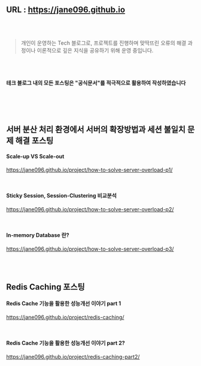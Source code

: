 ## URL : https://jane096.github.io 
<br>
<br>

> 개인이 운영하는 Tech 블로그로, 프로젝트를 진행하며 맞딱뜨린 오류의 해결 과정이나 이론적으로 깊은 지식을 공유하기 위해 운영 중입니다. 

<br>
<br>

#### 테크 블로그 내의 모든 포스팅은 "공식문서"를 적극적으로 활용하여 작성하였습니다

<br>
<br>
<br>

## 서버 분산 처리 환경에서 서버의 확장방법과 세션 불일치 문제 해결 포스팅

#### Scale-up VS Scale-out

<https://jane096.github.io/project/how-to-solve-server-overload-p1/>

<br>

#### Sticky Session, Session-Clustering 비교분석

<https://jane096.github.io/project/how-to-solve-server-overload-p2/>

<br>

#### In-memory Database 란?
<https://jane096.github.io/project/how-to-solve-server-overload-p3/>

<br>
<br>

## Redis Caching 포스팅

#### Redis Cache 기능을 활용한 성능개선 이야기 part 1
<https://jane096.github.io/project/redis-caching/>

<br>

#### Redis Cache 기능을 활용한 성능개선 이야기 part 2?
<https://jane096.github.io/project/redis-caching-part2/>

<br>
<br>
<br>

